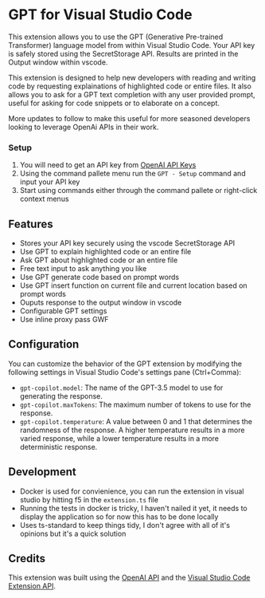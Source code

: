 # GPT for Visual Studio Code

This extension allows you to use the GPT (Generative Pre-trained Transformer) language model from within Visual Studio Code. Your API key is safely stored using the SecretStorage API. Results are printed in the Output window within vscode.

This extension is designed to help new developers with reading and writing code by requesting explainations of highlighted code or entire files. It also allows you to ask for a GPT text completion with any user provided prompt, useful for asking for code snippets or to elaborate on a concept.

More updates to follow to make this useful for more seasoned developers looking to leverage OpenAi APIs in their work.

### Setup

1. You will need to get an API key from [OpenAI  API Keys](https://beta.openai.com/account/api-keys)
2. Using the command pallete menu run the `GPT - Setup` command and input your API key
3. Start using commands either through the command pallete or right-click context menus

## Features

- Stores your API key securely using the vscode SecretStorage API
- Use GPT to explain highlighted code or an entire file
- Ask GPT about highlighted code or an entire file
- Free text input to ask anything you like
- Use GPT generate code based on prompt words
- Use GPT insert function on current file and current location based on prompt words
- Ouputs response to the output window in vscode
- Configurable GPT settings
- Use inline proxy pass GWF

## Configuration

You can customize the behavior of the GPT extension by modifying the following settings in Visual Studio Code's settings pane (Ctrl+Comma):

- `gpt-copilot.model`: The name of the GPT-3.5 model to use for generating the response.
- `gpt-copilot.maxTokens`: The maximum number of tokens to use for the response.
- `gpt-copilot.temperature`: A value between 0 and 1 that determines the randomness of the response. A higher temperature results in a more varied response, while a lower temperature results in a more deterministic response.

## Development

- Docker is used for convienience, you can run the extension in visual studio by hitting f5 in the `extension.ts` file
- Running the tests in docker is tricky, I haven't nailed it yet, it needs to display the application so for now this has to be done locally
- Uses ts-standard to keep things tidy, I don't agree with all of it's opinions but it's a quick solution

## Credits

This extension was built using the [OpenAI API](https://beta.openai.com/docs/api-reference/completions/create) and the [Visual Studio Code Extension API](https://code.visualstudio.com/api).
